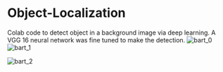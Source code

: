 # Object-Localization
Colab code to detect object in a background image via deep learning. A VGG 16 neural network was fine tuned to make the detection.
![bart_0](https://user-images.githubusercontent.com/53539227/100528146-18845000-31b8-11eb-94bd-f67dc67954e1.png)
![bart_1](https://user-images.githubusercontent.com/53539227/100528147-1ae6aa00-31b8-11eb-881d-8fd94a219d5c.png)

![bart_2](https://user-images.githubusercontent.com/53539227/100528148-1cb06d80-31b8-11eb-8e6d-eb0e7951236a.png)


